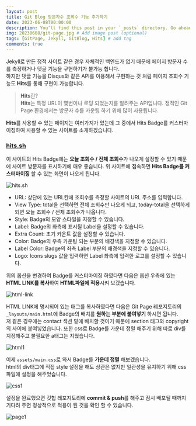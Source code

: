 ```yaml
---
layout: post
title: Git Blog 방문자수 조회수 기능 추가하기
date: 2023-06-08T00:00:00
description: You’ll find this post in your `_posts` directory. Go ahead and edit it and re-build the site to see your changes. # Add post description (optional)
img: 20230608/git-page.jpg # Add image post (optional)
tags: [GitPage, Jekyll, GitBlog, Hits] # add tag
comments: true
---
```

Jekyll로 만든 정적 사이트 같은 경우 자체적인 백엔드가 없기 때문에 페이지 방문자 수를 측정하거나 댓글 기능을 구현하기가 불가능 합니다.  
하지만 댓글 기능을 Disqus와 같은 API를 이용해서 구현하는 것 처럼 페이지 조회수 기능도 **Hits**를 통해 구현이 가능합니다.

> **Hits**란?  
> **Hits**는 특정 URL이 몇번이나 로딩 되었는지를 알려주는 API입니다. 정적인 Git Page 환경에서는 방문자 수를 카운팅 하기 위해 많이 사용됩니다.

**Hits**를 사용할 수 있는 페이지는 여러가지가 있는데 그 중에서 Hits Badge를 커스터마이징하여 사용할 수 있는 사이트를 소개하겠습니다.

### **[hits.sh](https://hits.sh/)** 
이 사이트의 Hits Badge에는 **오늘 조회수 / 전체 조회수**가 나오게 설정할 수 있기 때문에 사이트 방문자를 표시하기에 매우 좋습니다.
위 사이트에 접속하면 **Hits Badge를 커스터마이징** 할 수 있는 화면이 나오게 됩니다.

![hits.sh]({{site.baseurl}}/assets/img/230608/generate-badge.png)

* URL: 상단에 있는 URL칸에 조회수를 측정할 사이트의 URL 주소를 입력합니다.
* View Type: total을 선택하면 전체 조회수만 나오게 되고, today-total을 선택하게 되면 오늘 조회수 / 전체 조회수가 나옵니다.
* Style: Badge의 모양 스타일을 지정할 수 있습니다.
* Label: Badge의 좌측에 표시될 Label을 설정할 수 있습니다.
* Extra Count: 초기 카운트 값을 설정할 수 있습니다.
* Color: Badge의 우측 카운팅 되는 부분의 배경색을 지정할 수 있습니다.
* Label Color: Badge의 좌측 Label 부분의 배경색을 지정할 수 있습니다.
* Logo: Icons slugs 값을 입력하면 Label 좌측에 입력한 로고를 설정할 수 있습니다.

위의 옵션을 변경하여 Badge를 커스터마이징 하였다면 다음은 옵션 우측에 있는 **HTML LINK를 복사**하여 **HTML파일에 적용**시켜 보겠습니다.

![html-link]({{site.baseurl}}/assets/img/230608/html-link.png)

HTML LINK에 명시되어 있는 태그를 복사하였다면 다음은 Git Page 레포지토리의 `_layouts/main.html`에 Badge의 배치를 **원하는 부분에 붙여넣기** 하시면 됩니다.  
저 같은 경우에는 contact 섹션 밑에 배치할 것이기 때문에 section 태그와 copyright의 사이에 붙여넣었습니다. 또한 css로 Badge를 가운데 정렬 해주기 위해 따로 div를 지정해주고 불필요한 a태그는 지웠습니다.

![html1]({{site.baseurl}}/assets/img/230608/html1.png)

이제 `assets/main.css`로 와서 Badge를 **가운데 정렬** 해보겠습니다.  
html의 div태그에 직접 style 설정을 해도 상관은 없지만 일관성을 유지하기 위해 css 파일에 설정을 해주었습니다.

![css1]({{site.baseurl}}/assets/img/230608/css1.png)

설정을 완료했으면 깃헙 레포지토리에 **commit & push**를 해주고 잠시 배포될 때까지 기다려 주면 정상적으로 적용이 된 것을 확인 할 수 있습니다.

![page1]({{site.baseurl}}/assets/img/230608/page1.png)


